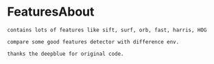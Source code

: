 # FeaturesAbout
	contains lots of features like sift, surf, orb, fast, harris, HOG

	compare some good features detector with difference env.

	thanks the deepblue for original code.
